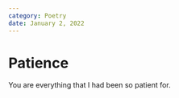 ```yaml
---
category: Poetry
date: January 2, 2022
---
```


# Patience

You are everything that I had been so patient for.
